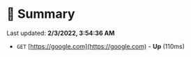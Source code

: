 # 📖 Summary
Last updated: **2/3/2022, 3:54:36 AM**

- `GET` [https://google.com](https://google.com) - **Up** (110ms)
